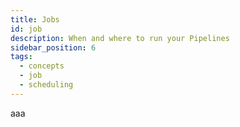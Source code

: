 ```yaml
---
title: Jobs
id: job
description: When and where to run your Pipelines
sidebar_position: 6
tags:
  - concepts
  - job
  - scheduling
---
```


aaa
